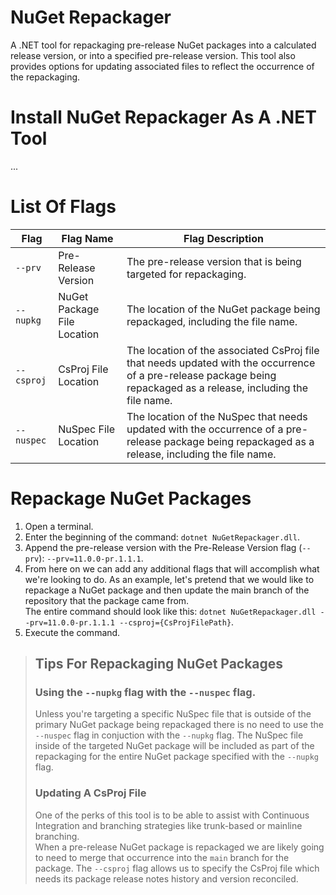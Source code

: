 # NuGet Repackager  

A .NET tool for repackaging pre-release NuGet packages into a calculated release version, or into a specified pre-release version. This tool also provides options for updating associated files to reflect the occurrence of the repackaging.  

# Install NuGet Repackager As A .NET Tool  

...

# List Of Flags  

| Flag | Flag Name | Flag Description |  
| -- | -- | -- |  
| `--prv` | Pre-Release Version | The pre-release version that is being targeted for repackaging. |  
| `--nupkg` | NuGet Package File Location | The location of the NuGet package being repackaged, including the file name. |  
| `--csproj` | CsProj File Location | The location of the associated CsProj file that needs updated with the occurrence of a pre-release package being repackaged as a release, including the file name. |  
| `--nuspec` | NuSpec File Location | The location of the NuSpec that needs updated with the occurrence of a pre-release package being repackaged as a release, including the file name. |  

# Repackage NuGet Packages  

1. Open a terminal.  
2. Enter the beginning of the command: `dotnet NuGetRepackager.dll`.  
3. Append the pre-release version with the Pre-Release Version flag (`--prv`): `--prv=11.0.0-pr.1.1.1`.  
4. From here on we can add any additional flags that will accomplish what we're looking to do. As an example, let's pretend that we would like to repackage a NuGet package and then update the main branch of the repository that the package came from.  
The entire command should look like this: `dotnet NuGetRepackager.dll --prv=11.0.0-pr.1.1.1 --csproj={CsProjFilePath}`.  
5. Execute the command.  

> ## Tips For Repackaging NuGet Packages  
>
> ### Using the `--nupkg` flag with the `--nuspec` flag.  
> 
> Unless you're targeting a specific NuSpec file that is outside of the primary NuGet package being repackaged there is no need to use the `--nuspec` flag in conjuction with the `--nupkg` flag. 
> The NuSpec file inside of the targeted NuGet package will be included as part of the repackaging for the entire NuGet package specified with the `--nupkg` flag.  
>
> ### Updating A CsProj File  
>
> One of the perks of this tool is to be able to assist with Continuous Integration and branching strategies like trunk-based or mainline branching.  
> When a pre-release NuGet package is repackaged we are likely going to need to merge that occurrence into the `main` branch for the package. 
> The `--csproj` flag allows us to specify the CsProj file which needs its package release notes history and version reconciled.  
